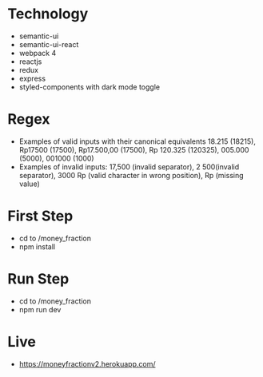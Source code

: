# Technology
- semantic-ui
- semantic-ui-react
- webpack 4
- reactjs
- redux
- express
- styled-components with dark mode toggle

# Regex
- Examples of valid inputs with their canonical equivalents 18.215 (18215), Rp17500 (17500), Rp17.500,00 (17500), Rp 120.325 (120325), 005.000 (5000), 001000 (1000)
- Examples of invalid inputs: 17,500 (invalid separator),  2 500(invalid separator), 3000 Rp (valid character in wrong position), Rp (missing value)

# First Step
- cd to /money_fraction
- npm install

# Run Step
- cd to /money_fraction
- npm run dev

# Live
- https://moneyfractionv2.herokuapp.com/
